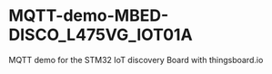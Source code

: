 # MQTT-demo-MBED-DISCO_L475VG_IOT01A
MQTT demo for the STM32 IoT discovery Board with thingsboard.io
